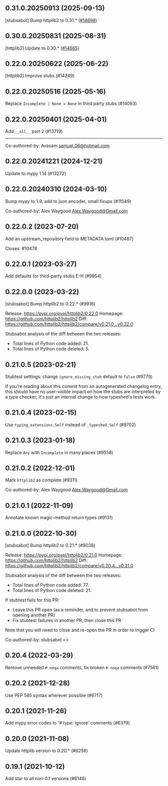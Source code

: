 ## 0.31.0.20250913 (2025-09-13)

[stubsabot] Bump httplib2 to 0.31.* ([#14698](https://github.com/python/typeshed/pull/14698))

## 0.30.0.20250831 (2025-08-31)

[httplib2] Update to 0.30.* ([#14665](https://github.com/python/typeshed/pull/14665))

## 0.22.0.20250622 (2025-06-22)

[httplib2] Improve stubs (#14249)

## 0.22.0.20250516 (2025-05-16)

Replace `Incomplete | None = None` in third party stubs (#14063)

## 0.22.0.20250401 (2025-04-01)

Add `__all__` part 2 (#13719)

---------

Co-authored-by: Avasam <samuel.06@hotmail.com>

## 0.22.0.20241221 (2024-12-21)

Update to mypy 1.14 (#13272)

## 0.22.0.20240310 (2024-03-10)

Bump mypy to 1.9, add to json.encoder, small fixups (#11549)

Co-authored-by: Alex Waygood <Alex.Waygood@Gmail.com>

## 0.22.0.2 (2023-07-20)

Add an upstream_repository field to METADATA.toml (#10487)

Closes: #10478

## 0.22.0.1 (2023-03-27)

Add defaults for third-party stubs E-H (#9954)

## 0.22.0.0 (2023-03-22)

[stubsabot] Bump httplib2 to 0.22.* (#9916)

Release: https://pypi.org/pypi/httplib2/0.22.0
Homepage: https://github.com/httplib2/httplib2
Diff: https://github.com/httplib2/httplib2/compare/v0.21.0...v0.22.0

Stubsabot analysis of the diff between the two releases:
 - Total lines of Python code added: 21.
 - Total lines of Python code deleted: 5.

## 0.21.0.5 (2023-02-21)

Stubtest settings: change `ignore_missing_stub` default to `false` (#9779)

If you're reading about this commit from an autogenerated changelog entry, this should have no user-visible impact on how the stubs are interpreted by a type checker; it's just an internal change to how typeshed's tests work.

## 0.21.0.4 (2023-02-15)

Use `typing_extensions.Self` instead of `_typeshed.Self` (#9702)

## 0.21.0.3 (2023-01-18)

Replace `Any` with `Incomplete` in many places (#9558)

## 0.21.0.2 (2022-12-01)

Mark `httplib2` as complete (#9311)

Co-authored-by: Alex Waygood <Alex.Waygood@Gmail.com>

## 0.21.0.1 (2022-11-09)

Annotate known magic-method return types (#9131)

## 0.21.0.0 (2022-10-30)

[stubsabot] Bump httplib2 to 0.21.* (#9038)

Release: https://pypi.org/pypi/httplib2/0.21.0
Homepage: https://github.com/httplib2/httplib2
Diff: https://github.com/httplib2/httplib2/compare/v0.20.4...v0.21.0

Stubsabot analysis of the diff between the two releases:
 - Total lines of Python code added: 77.
 - Total lines of Python code deleted: 21.

If stubtest fails for this PR:
- Leave this PR open (as a reminder, and to prevent stubsabot from opening another PR)
- Fix stubtest failures in another PR, then close this PR

Note that you will need to close and re-open the PR in order to trigger CI

Co-authored-by: stubsabot <>

## 0.20.4 (2022-03-29)

Remove unneeded `# noqa` comments, fix broken `# noqa` comments (#7561)

## 0.20.2 (2021-12-28)

Use PEP 585 syntax wherever possible (#6717)

## 0.20.1 (2021-11-26)

Add mypy error codes to '# type: ignore' comments (#6379)

## 0.20.0 (2021-11-08)

Update httplib version to 0.20.* (#6256)

## 0.19.1 (2021-10-12)

Add star to all non-0.1 versions (#6146)


